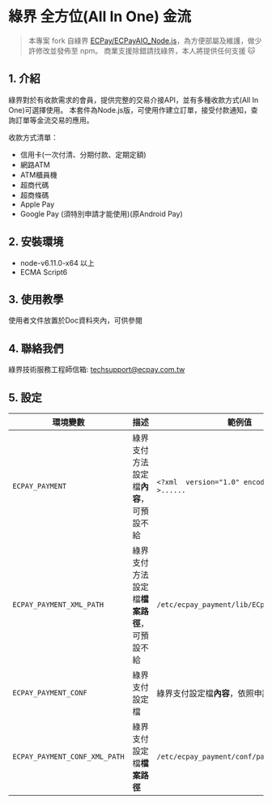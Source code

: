 # 綠界 全方位(All In One) 金流

> 本專案 fork 自綠界 [ECPay/ECPayAIO_Node.js](https://github.com/ECPay/ECPayAIO_Node.js)，為方便部屬及維護，做少許修改並發佈至 npm。
> 商業支援除錯請找綠界，本人將提供任何支援 🐱

## 1. 介紹

綠界對於有收款需求的會員，提供完整的交易介接API，並有多種收款方式(All In One)可選擇使用。 本套件為Node.js版，可使用作建立訂單，接受付款通知，查詢訂單等金流交易的應用。

收款方式清單：

- 信用卡(一次付清、分期付款、定期定額)
- 網路ATM
- ATM櫃員機
- 超商代碼
- 超商條碼
- Apple Pay
- Google Pay (須特別申請才能使用)(原Android Pay)

## 2. 安裝環境

- node-v6.11.0-x64  以上
- ECMA Script6

## 3. 使用教學

使用者文件放置於Doc資料夾內，可供參閱

## 4. 聯絡我們

綠界技術服務工程師信箱: techsupport@ecpay.com.tw

## 5. 設定

| 環境變數 | 描述 | 範例值 |
| -- | -- | -- |
| `ECPAY_PAYMENT` | 綠界支付方法設定檔**內容**，可預設不給 | `<?xml  version="1.0" encoding="utf-8"?>......` |
| `ECPAY_PAYMENT_XML_PATH` | 綠界支付方法設定檔**檔案路徑**，可預設不給 | `/etc/ecpay_payment/lib/ECpayPayment.xml` |
| `ECPAY_PAYMENT_CONF` | 綠界支付設定檔 | 綠界支付設定檔**內容**，依照申請值設定 | `<?xml  version="1.0" encoding="utf-8"?>......` |
| `ECPAY_PAYMENT_CONF_XML_PATH` | 綠界支付設定檔**檔案路徑** | `/etc/ecpay_payment/conf/payment_conf.xml` |
